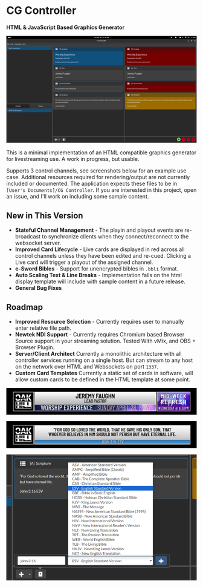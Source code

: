 # CG Controller

**HTML & JavaScript Based Graphics Generator**

![Screenshot](https://raw.githubusercontent.com/dv-anomaly/cg-controller/main/examples/screenshot1.png)

This is a minimal implementation of an HTML compatible graphics generator for livestreaming use. A work in progress, but usable.

Supports 3 control channels, see screenshots below for an example use case. Additional resources required for rendering/output are not currently included or documented. The application expects these files to be in `[User's Documents]/CG Controller`. If you are interested in this project, open an issue, and I'll work on including some sample content. 

## New in This Version
- **Stateful Channel Management** - The playin and playout events are re-broadcast to synchronize clients when they connect/reconnect to the websocket server.
- **Improved Card Lifecycle** - Live cards are displayed in red across all control channels unless they have been edited and re-cued. Clicking a Live card will trigger a playout of the assigned channel.
- **e-Sword Bibles** - Support for unencrypted bibles in `.bbli` format.
- **Auto Scaling Text & Line Breaks** - Implementation falls on the html display template will include with sample content in a future release.
- **General Bug Fixes**

## Roadmap
- **Improved Resource Selection** - Currently requires user to manually enter relative file path.
- **Newtek NDI Support** - Currently requires Chromium based Browser Source support in your streaming solution. Tested With vMix, and OBS + Browser Plugin.
- **Server/Client Architect** Currently a monolithic architecture with all controller services running on a single host. But can stream to any host on the network over HTML and Websockets on port `1337`.
- **Custom Card Templates** Currently a static set of cards in software, will allow custom cards to be defined in the HTML template at some point.

![Example Output](https://raw.githubusercontent.com/dv-anomaly/cg-controller/main/examples/sample-output.png)

![Example Output](https://raw.githubusercontent.com/dv-anomaly/cg-controller/main/examples/sample-output-2.png)

![Screenshot](https://raw.githubusercontent.com/dv-anomaly/cg-controller/main/examples/screenshot2.png)

